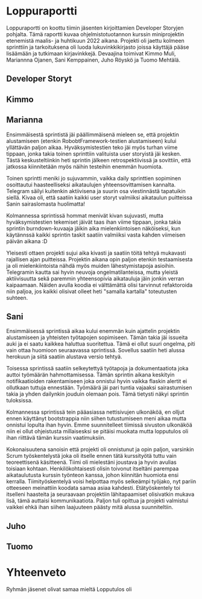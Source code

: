 # Loppuraportti

Loppuraportti on koottu tiimin jäsenten kirjoittamien Developer Storyjen pohjalta.
Tämä raportti kuvaa ohjelmistotuotannon kurssin miniprojektin etenemistä maalis- ja huhtikuun 2022 aikana. Projekti oli jaettu kolmeen sprinttiin ja tarkoituksena oli luoda lukuvinkkikirjasto joissa käyttäjä pääse lisäämään ja tutkimaan kirjavinkkejä. Devaajina toimivat Kimmo Muli, Mariannna Ojanen, Sani Kemppainen, Juho Röyskö ja Tuomo Mehtälä.

## Developer Storyt

## Kimmo

## Marianna
Ensimmäisestä sprintistä jäi päällimmäisenä mieleen se, että projektin alustamiseen (etenkin RobobtFramework-testien alustamiseen) kului yllättävän paljon aikaa. Hyväksymistestien teko jäi myös turhan viime tippaan, jonka takia toinen sprinttiin valituista user storyistä jäi kesken. Tästä keskusteltiinkin heti sprintin jälkeen retrospektiivissä ja sovittiin, että jatkossa kiinnitetään myös näihin testeihin enemmän huomiota.

Toinen sprintti meniki jo sujuvammin, vaikka daily sprinttien sopiminen osoittautui haasteelliseksi aikataulujen yhteensovittamisen kannalta. Telegram säilyi kuitenkin aktiivisena ja suurin osa viestinnästä tapatuikin siellä. Kivaa oli, että saatiin kaikki user storyt valmiiksi aikataulun puitteissa Sanin sairaslomasta huolimatta!

Kolmannessa sprintissä hommat menivät kivan sujuvasti, mutta hyväksymistestien tekemiset jäivät taas ihan viime tippaan, jonka takia sprintin burndown-kuvaaja jäikin aika mielenkiintoisen näköiseksi, kun käytännssä kaikki sprintin taskit saatiin valmiiksi vasta kahden viimeisen päivän aikana :D

Yleisesti ottaen projekti sujui aika kivasti ja saatiin töitä tehtyä mukavasti rajallisen ajan puitteissa. Projektin aikana opin paljon etenkin testaamisesta ja oli mielenkiintoista nähdä myös muiden lähestymistapoja asioihin. Telegramin kautta sai hyvin neuvoja ongelmatilanteissa, mutta yleistä aktiivisuutta sekä paremmin yhteensopivia aikatauluja jäin jonkin verran kaipaamaan. Näiden avulla koodia ei välttämättä olisi tarvinnut refaktoroida niin paljoa, jos kaikki olisivat olleet heti "samalla kartalla" toteutusten suhteen. 
## Sani
Ensimmäisessä sprintissä aikaa kului enemmän kuin ajattelin projektin alustamiseen ja yhteisten työtapojen sopimiseen. Tämän takia jäi issueita auki ja ei saatu kaikkea haluttua suoritettua. Tämä ei ollut suuri ongelma, piti vain ottaa huomioon seuraavassa sprintissä. Sovellus saatiin heti alussa herokuun ja siitä saatiin alustava versio tehtyä.

Toisessa sprintissä saatiin selkeytettyä työtapoja ja dokumentaatiota joka auttoi työmäärän hahmottamisessa. Tämän sprintin aikana keskityin notifikaatioiden rakentamiseen joka onnistui hyvin vaikka flaskin alertit ei ollutkaan tuttuja ennestään. Työmäärä jäi pari tuntia vajaaksi sairastumisen takia ja yhden dailynkin jouduin olemaan pois. Tämä tietysti näkyi sprintin tuloksissa.

Kolmannessa sprintissä tein pääasiassa nettisivujen ulkonäköä, en olljut ennen käyttänyt bootstrappia niin siihen tutustumiseen meni aikaa mutta onnistui lopulta ihan hyvin. Emme suunnitelleet tiimissä sivuston ulkonäköä niin ei ollut ohjeistusta millaisesksi se pitäisi muokata mutta lopputulos oli ihan riittävä tämän kurssin vaatimuksiin.

Kokonaisuutena sanoisin että projekti oli onnistunut ja opin paljon, varsinkin Scrum työskentelystä joka oli itselle ennen tätä kurssityötä tuttu vain teoreettisenä käsitteenä. Tiimi oli mielestäni joustava ja hyvin avulias toisiaan kohtaan. Henkilökohtaisesti olisin toivonut itseltäni parempaa aikataulutusta kurssin työnteon kanssa, johon kiinnitän huomiota ensi kerralla. Tiimityöskentelyä voisi helpottaa myös selkeämpi työjako, nyt pariin otteeseen meinattiin koodata samaa asiaa kahdesti. Etätyöskentely toi itselleni haasteita ja seuraavaan projektiin lähitapaamiset olisivatkin mukava lisä, tämä auttaisi kommunikaatiota. Paljon tuli opittua ja projekti valmistui vaikkei ehkä ihan siihen laajuuteen päästy mitä alussa suunniteltiin.

## Juho

## Tuomo

# Yhteenveto

Ryhmän jäsenet olivat samaa mieltä
Lopputulos oli 
